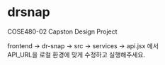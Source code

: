 # drsnap
COSE480-02 Capston Design Project

frontend -> dr-snap -> src -> services -> api.jsx 에서   
API_URL을 로컬 환경에 맞게 수정하고 실행해주세요.